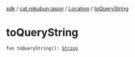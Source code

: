 [sdk](../../index.md) / [cat.rokubun.jason](../index.md) / [Location](index.md) / [toQueryString](./to-query-string.md)

# toQueryString

`fun toQueryString(): `[`String`](https://kotlinlang.org/api/latest/jvm/stdlib/kotlin/-string/index.html)